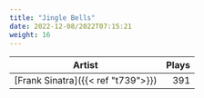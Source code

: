 ```yaml
---
title: "Jingle Bells"
date: 2022-12-08/2022T07:15:21
weight: 16
---
```




 Artist | Plays 
----- | -----:
[Frank Sinatra]({{< ref "t739">}}) | 391
